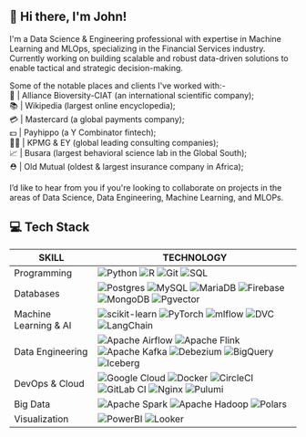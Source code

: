 ## 👋 Hi there, I'm John!
I'm a Data Science & Engineering professional with expertise in Machine Learning and MLOps, specializing in the Financial Services industry. Currently working on building scalable and robust data-driven solutions to enable tactical and strategic decision-making.

Some of the notable places and clients I've worked with:-
<br> 🔬 | Alliance Bioversity-CIAT (an international scientific company);
<br> 📚 | Wikipedia (largest online encyclopedia);
<br> 💳 | Mastercard (a global payments company);
<br> 💵 | Payhippo (a Y Combinator fintech);
<br> 👨‍💻 | KPMG & EY (global leading consulting companies);
<br> 📈 | Busara (largest behavioral science lab in the Global South);
<br> ⛑️ | Old Mutual (oldest & largest insurance company in Africa);

I’d like to hear from you if you're looking to collaborate on projects in the areas of Data Science, Data Engineering, Machine Learning, and MLOPs.

## 💻 Tech Stack
**SKILL** | **TECHNOLOGY**
--- | ---
Programming | ![Python](https://img.shields.io/badge/python-3670A0?style=flat&logo=python&logoColor=ffdd54) ![R](https://img.shields.io/badge/r-%23276DC3.svg?style=flat&logo=r&logoColor=white) ![Git](https://img.shields.io/badge/git-%23F05033.svg?style=flat&logo=git&logoColor=white) ![SQL](https://img.shields.io/badge/-SQL-4479A1?style=flat&logo=sql&logoColor=white)
Databases | ![Postgres](https://img.shields.io/badge/postgres-%23316192.svg?style=flat&logo=postgresql&logoColor=white) ![MySQL](https://img.shields.io/badge/mysql-4479A1.svg?style=flat&logo=mysql&logoColor=white) ![MariaDB](https://img.shields.io/badge/MariaDB-003545?style=flat&logo=mariadb&logoColor=white) ![Firebase](https://img.shields.io/badge/firebase-%23039BE5.svg?style=flat&logo=firebase) ![MongoDB](https://img.shields.io/badge/MongoDB-%234ea94b.svg?style=flat&logo=mongodb&logoColor=white) ![Pgvector](https://img.shields.io/badge/pgvector-%23316192.svg?style=flat&logo=postgresql&logoColor=white)
Machine Learning & AI | ![scikit-learn](https://img.shields.io/badge/scikit--learn-%23F7931E.svg?style=flat&logo=scikit-learn&logoColor=white) ![PyTorch](https://img.shields.io/badge/PyTorch-%23EE4C2C.svg?style=flat&logo=PyTorch&logoColor=white) ![mlflow](https://img.shields.io/badge/mlflow-%23d9ead3.svg?style=flat&logo=numpy&logoColor=blue) ![DVC](https://img.shields.io/badge/DVC-%230081CB.svg?style=flat&logo=datadog&logoColor=white) ![LangChain](https://img.shields.io/badge/LangChain-%23FFD43B.svg?style=flat&logo=python&logoColor=white)
Data Engineering | ![Apache Airflow](https://img.shields.io/badge/Apache%20Airflow-017CEE?style=flat&logo=Apache%20Airflow&logoColor=white) ![Apache Flink](https://img.shields.io/badge/Apache%20Flink-E6526F?style=flat&logo=Apache%20Flink&logoColor=white) ![Apache Kafka](https://img.shields.io/badge/Apache%20Kafka-000?style=flat&logo=apachekafka) ![Debezium](https://img.shields.io/badge/Debezium-FF0000?style=flat&logo=apachekafka) ![BigQuery](https://img.shields.io/badge/BigQuery-%234285F4.svg?style=flat&logo=google-cloud&logoColor=white) ![Iceberg](https://img.shields.io/badge/Iceberg-%2300CCFF.svg?style=flat&logo=apacheiceberg&logoColor=white)
DevOps & Cloud | ![Google Cloud](https://img.shields.io/badge/GoogleCloud-%234285F4.svg?style=flat&logo=google-cloud&logoColor=white) ![Docker](https://img.shields.io/badge/docker-%230db7ed.svg?style=flat&logo=docker&logoColor=white) ![CircleCI](https://img.shields.io/badge/circle%20ci-%23161616.svg?style=flat&logo=circleci&logoColor=white) ![GitLab CI](https://img.shields.io/badge/gitlab%20ci-%23181717.svg?style=flat&logo=gitlab&logoColor=white) ![Nginx](https://img.shields.io/badge/nginx-%23009639.svg?style=flat&logo=nginx&logoColor=white) ![Pulumi](https://img.shields.io/badge/-Pulumi-8A3391?style=flat&logo=pulumi&logoColor=white)
Big Data | ![Apache Spark](https://img.shields.io/badge/Apache%20Spark-FDEE21?style=flat&logo=apachespark&logoColor=black) ![Apache Hadoop](https://img.shields.io/badge/Apache%20Hadoop-66CCFF?style=flat&logo=apachehadoop&logoColor=black) ![Polars](https://img.shields.io/badge/Polars-CD792C?logo=polars&logoColor=fff)
Visualization | ![PowerBI](https://img.shields.io/badge/PowerBI-%23F2C811.svg?style=flat&logo=PowerBI&logoColor=white) ![Looker](https://img.shields.io/badge/Looker-%2300adef.svg?style=flat&logo=Looker&logoColor=white)


<!--
## 🔝 Top Contributed Repo
![](https://github-contributor-stats.vercel.app/api?username=john-mwangi&limit=5&theme=tokyonight&combine_all_yearly_contributions=true)

[![John's GitHub stats](https://github-readme-stats.vercel.app/api?username=john-mwangi&show_icons=true&theme=tokyonight)](https://github.com/anuraghazra/github-readme-stats)

## 🏆 GitHub Trophies
![](https://github-profile-trophy.vercel.app/?username=john-mwangi&theme=tokyonight&no-frame=true&no-bg=true&margin-w=4)

[![](https://visitcount.itsvg.in/api?id=john-mwangi&icon=0&color=1)](https://visitcount.itsvg.in)

-->
